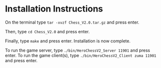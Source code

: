 # Installation Instructions

On the terminal type `tar -xvzf Chess_V2.0.tar.gz` and press enter. 

Then, type `cd Chess_V2.0` and press enter. 

Finally, type `make` and press enter. Installation is now complete.

To run the game server, type `./bin/HeroChessV2_Server 11901` and press enter.
To run the game client(s), type `./bin/HeroChessV2_Client zuma 11901` and press enter.

